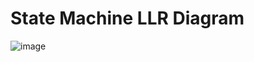 # State Machine LLR Diagram
![image](https://user-images.githubusercontent.com/78853319/107766256-309c5200-6d59-11eb-8841-967b8c3b51cc.png)
